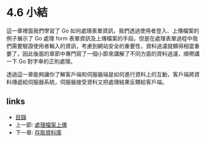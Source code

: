 # 4.6 小結
這一章裡面我們學習了 Go 如何處理表單資訊，我們透過使用者登入、上傳檔案的例子展示了 Go 處理 form 表單資訊及上傳檔案的手段。但是在處理表單過程中我們需要驗證使用者輸入的資訊，考慮到網站安全的重要性，資料過濾就顯得相當重要了，因此後面的章節中專門寫了一個小節來講解了不同方面的資料過濾，順帶講一下 Go 對字串的正則處理。

透過這一章能夠讓你了解客戶端和伺服器端是如何進行資料上的互動，客戶端將資料傳遞給伺服器系統，伺服器接受資料又把處理結果反饋給客戶端。

## links
   * [目錄](preface.md)
   * 上一節: [處理檔案上傳](04.5.md)
   * 下一章: [存取資料庫](05.0.md)
